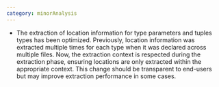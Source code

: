 ```yaml
---
category: minorAnalysis
---
```

* The extraction of location information for type parameters and tuples types has been optimized. Previously, location information was extracted multiple times for each type when it was declared across multiple files. Now, the extraction context is respected during the extraction phase, ensuring locations are only extracted within the appropriate context. This change should be transparent to end-users but may improve extraction performance in some cases.
